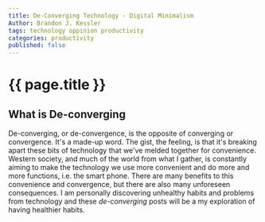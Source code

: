 ```yaml
---
title: De-Converging Technology - Digital Minimalism
Author: Brandon J. Kessler
tags: technology oppinion productivity
categories: productivity
published: false
---
```


<h1>{{ page.title }}</h1>

<h2>What is De-converging</h2>
De-converging, or de-convergence, is the opposite of converging or convergence. It's a made-up word. The gist, the feeling, is that it's breaking apart these bits of technology that we've melded together for convenience. Western society, and much of the world from what I gather, is constantly aiming to make the technology we use more convenient and do more and more functions, i.e. the smart phone. There are many benefits to this convenience and convergence, but there are also many unforeseen consequences. I am personally discovering unhealthy habits and problems from technology and these <em>de-converging</em> posts will be a my exploration of having healthier habits.

